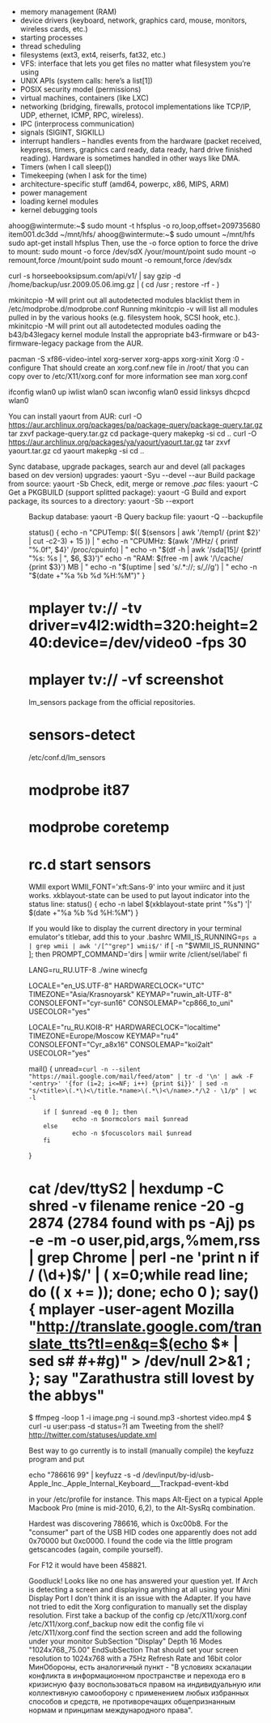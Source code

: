
  * memory management (RAM)
  * device drivers (keyboard, network, graphics card, mouse, monitors, wireless cards, etc.)
  * starting processes
  * thread scheduling
  * filesystems (ext3, ext4, reiserfs, fat32, etc.)
  * VFS: interface that lets you get files no matter what filesystem you’re using
  * UNIX APIs (system calls: here’s a list[1])
  * POSIX security model (permissions)
  * virtual machines, containers (like LXC)
  * networking (bridging, firewalls, protocol implementations like TCP/IP, UDP, ethernet, ICMP, RPC, wireless).
  * IPC (interprocess communication)
  * signals (SIGINT, SIGKILL)
  * interrupt handlers – handles events from the hardware (packet received, keypress, timers, graphics card ready, data ready, hard drive finished
    reading). Hardware is sometimes handled in other ways like DMA.
  * Timers (when I call sleep())
  * Timekeeping (when I ask for the time)
  * architecture-specific stuff (amd64, powerpc, x86, MIPS, ARM)
  * power management
  * loading kernel modules
  * kernel debugging tools




ahoog@wintermute:~$ sudo mount -t hfsplus -o ro,loop,offset=209735680 item001.dc3dd ~/mnt/hfs/
ahoog@wintermute:~$ sudo umount ~/mnt/hfs
sudo apt-get install hfsplus
Then, use the -o force option to force the drive to mount:
sudo mount -o force /dev/sdX /your/mount/point
sudo mount -o remount,force /mount/point
sudo mount -o remount,force /dev/sdx

curl -s horseebooksipsum.com/api/v1/ | say
gzip -d  /home/backup/usr.2009.05.06.img.gz  | ( cd /usr ; restore -rf - )

mkinitcpio -M will print out all autodetected modules
blacklist them in /etc/modprobe.d/modprobe.conf
Running mkinitcpio -v will list all modules pulled in by the various hooks (e.g. filesystem hook, SCSI hook, etc.).
mkinitcpio -M will print out all autodetected modules
oading the b43/b43legacy kernel module
Install the appropriate b43-firmware or b43-firmware-legacy package from the AUR.

pacman -S xf86-video-intel
xorg-server
xorg-apps
xorg-xinit
Xorg :0 -configure That should create an xorg.conf.new file in /root/ that you can copy over to /etc/X11/xorg.conf for more information see man xorg.conf

ifconfig wlan0 up
iwlist wlan0 scan
iwconfig wlan0 essid linksys
dhcpcd wlan0

You can install yaourt from AUR:
curl -O https://aur.archlinux.org/packages/pa/package-query/package-query.tar.gz
tar zxvf package-query.tar.gz
cd package-query
makepkg -si
cd ..
curl -O https://aur.archlinux.org/packages/ya/yaourt/yaourt.tar.gz
tar zxvf yaourt.tar.gz
cd yaourt
makepkg -si
cd ..

Sync database, upgrade packages, search aur and devel (all packages based on dev version) upgrades:
yaourt -Syu --devel --aur
Build package from source:
yaourt -Sb <package>
Check, edit, merge or remove *.pac* files:
yaourt -C
Get a PKGBUILD (support splitted package):
yaourt -G <package>
Build and export package, its sources to a directory:
yaourt -Sb --export <dir> <package>
Backup database:
yaourt -B
Query backup file:
yaourt -Q --backupfile <file>

status() {
echo -n "CPUTemp: $(( $(sensors | awk '/temp1/ {print $2}' | cut -c2-3) + 15 )) | "
echo -n "CPUMHz: $(awk '/MHz/ { printf "%.0f", $4}' /proc/cpuinfo) | "
echo -n "$(df -h | awk '/sda[15]/ {printf "%s: %s | ", $6, $3}')"
echo -n "RAM: $(free -m | awk '/\/cache/ {print $3}') MB | "
echo -n "$(uptime | sed 's/.*://; s/,//g') | "
echo -n "$(date +"%a %b %d %H:%M")"
}

# mplayer tv:// -tv driver=v4l2:width=320:height=240:device=/dev/video0 -fps 30
# mplayer tv:// -vf screenshot

lm_sensors package from the official repositories.
# sensors-detect
/etc/conf.d/lm_sensors
# modprobe it87
# modprobe coretemp
# rc.d start sensors



WMII
export WMII_FONT='xft:Sans-9'
into your wmiirc and it just works. xkblayout-state can be used to put layout indicator into the status line:
status() {
    echo -n label $(xkblayout-state print "%s") '|' $(date +"%a %b %d %H:%M")
}

If you would like to display the current directory in your terminal emulator's titlebar, add this to your .bashrc
WMII_IS_RUNNING=`ps a | grep wmii | awk '/[^"grep"] wmii$/'`
if [ -n "$WMII_IS_RUNNING" ]; then
  PROMPT_COMMAND='dirs | wmiir write /client/sel/label'
fi

LANG=ru_RU.UTF-8 ./wine winecfg


LOCALE="en_US.UTF-8"
HARDWARECLOCK="UTC"
TIMEZONE="Asia/Krasnoyarsk"
KEYMAP="ruwin_alt-UTF-8"
CONSOLEFONT="cyr-sun16"
CONSOLEMAP="cp866_to_uni"
USECOLOR="yes"

LOCALE="ru_RU.KOI8-R"
HARDWARECLOCK="localtime"
TIMEZONE=Europe/Moscow
KEYMAP="ru4"
CONSOLEFONT="Cyr_a8x16"
CONSOLEMAP="koi2alt"
USECOLOR="yes"




mail() {
        unread=`curl -n --silent "https://mail.google.com/mail/feed/atom" | tr -d '\n' | awk -F '<entry>' '{for (i=2; i<=NF; i++) {print $i}}' | sed -n "s/<title>\(.*\)<\/title.*name>\(.*\)<\/name>.*/\2 - \1/p" | wc -l`
 
        if [ $unread -eq 0 ]; then
                echo -n $normcolors mail $unread
        else
                echo -n $focuscolors mail $unread
        fi
 
}
 

cat /dev/ttyS2 | hexdump -C
shred -v filename
renice -20 -g 2874 (2784 found with ps -Aj)
 ps -e -m -o user,pid,args,%mem,rss | grep Chrome | perl -ne 'print n if / (\d+)$/' | ( x=0;while read line; do (( x +=  )); done; echo 0 ); 
say(){ mplayer -user-agent Mozilla "http://translate.google.com/translate_tts?tl=en&q=$(echo $* | sed s# #+#g)" > /dev/null 2>&1 ;  }; say "Zarathustra still lovest by the abbys" 
=======
$ ffmpeg -loop 1 -i image.png -i sound.mp3 -shortest video.mp4
$ curl -u user:pass -d status=?I am Tweeting from the shell? 
http://twitter.com/statuses/update.xml



Best way to go currently is to install (manually compile) the keyfuzz program and put

echo "786616 99" | keyfuzz -s -d /dev/input/by-id/usb-Apple_Inc._Apple_Internal_Keyboard___Trackpad-event-kbd

in your /etc/profile for instance. This maps Alt-Eject on a typical Apple Macbook Pro (mine is mid-2010, 6,2), to the Alt-SysRq combination.

Hardest was discovering 786616, which is 0xc00b8. For the "consumer" part of the USB HID codes one apparently does not add 0x70000 but 0xc0000. I found the code via the little program getscancodes (again, compile yourself).

For F12 it would have been 458821.

Goodluck!
Looks like no one has answered your question yet. If Arch is detecting a screen and displaying anything at all using your Mini Display Port I don't think it is an issue with the Adapter. If you have not tried to edit the Xorg configuration to manually set the display resolution. First take a backup of the config cp /etc/X11/xorg.conf /etc/X11/xorg.conf_backup now edit the config file vi /etc/X11/xorg.conf find the section screen and add the following under your monitor SubSection "Display" Depth 16 Modes "1024x768_75.00" EndSubSection That should set your screen resolution to 1024x768 with a 75Hz Refresh Rate and 16bit color
МинОбороны, есть аналогичный пункт - "В условиях эскалации конфликта в информационном пространстве и перехода его в кризисную фазу воспользоваться правом на индивидуальную или коллективную самооборону с применением любых избранных способов и средств, не противоречащих общепризнанным нормам и принципам международного права".
